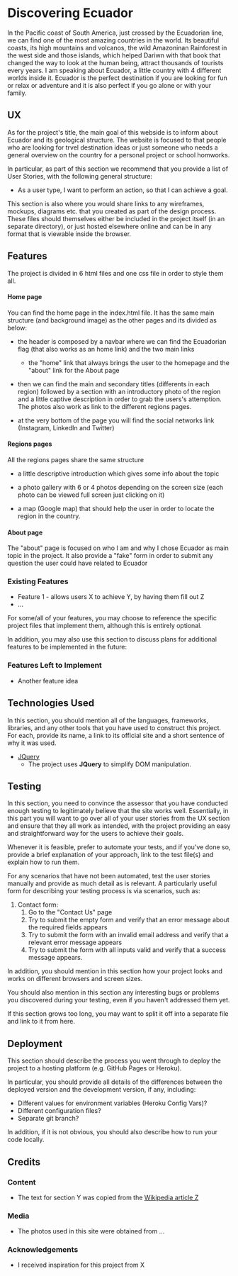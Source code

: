 # Discovering Ecuador

In the Pacific coast of South America, just crossed by the Ecuadorian line, we can find one of the most amazing countries in the world.
Its beautiful coasts, its high mountains and volcanos, the wild Amazoninan Rainforest in the west side and those islands, which helped Dariwn
with that book that changed the way to look at the human being, attract thousands of tourists every years.
I am speaking about Ecuador, a little country with 4 different worlds inside it. Ecuador is the perfect destination if you are looking for
fun or relax or adventure and it is also perfect if you go alone or with your family.

## UX

As for the project's title, the main goal of this webside is to inform about Ecuador and its geological structure. The website is
focused to that people who are looking for trvel destination ideas or just someone who needs a general overview on the country for a personal
project or school homworks.

In particular, as part of this section we recommend that you provide a list of User Stories, with the following general structure:
- As a user type, I want to perform an action, so that I can achieve a goal.

This section is also where you would share links to any wireframes, mockups, diagrams etc. that you created as part of the design process. These files should themselves either be included in the project itself (in an separate directory), or just hosted elsewhere online and can be in any format that is viewable inside the browser.

## Features

The project is divided in 6 html files and one css file in order to style them all.

#### Home page

You can find the home page in the index.html file.
It has the same main structure (and background image) as the other pages and its divided as below:

- the header is composed by a navbar where we can find the Ecuadorian flag (that also works as an home link) and the two main links
    - the "home" link that always brings the user to the homepage and the "about" link for the About page

- then we can find the main and secondary titles (differents in each region) followed by a section with an introductory photo of the region
  and a little captive description in order to grab the users's attemption. The photos also work as link to the different regions pages.

- at the very bottom of the page you will find the social networks link (Instagram, LinkedIn and Twitter)

#### Regions pages

All the regions pages share the same structure

- a little descriptive introduction which gives some info about the topic

- a photo gallery with 6 or 4 photos depending on the screen size (each photo can be viewed full screen just clicking on it)

- a map (Google map) that should help the user in order to locate the region in the country.

#### About page

The "about" page is focused on who I am and why I chose Ecuador as main topic in the project.
It also provide a "fake" form in order to submit any question the user could have related to Ecuador

### Existing Features
- Feature 1 - allows users X to achieve Y, by having them fill out Z
- ...

For some/all of your features, you may choose to reference the specific project files that implement them, although this is entirely optional.

In addition, you may also use this section to discuss plans for additional features to be implemented in the future:

### Features Left to Implement
- Another feature idea

## Technologies Used

In this section, you should mention all of the languages, frameworks, libraries, and any other tools that you have used to construct this project. For each, provide its name, a link to its official site and a short sentence of why it was used.

- [JQuery](https://jquery.com)
    - The project uses **JQuery** to simplify DOM manipulation.


## Testing

In this section, you need to convince the assessor that you have conducted enough testing to legitimately believe that the site works well. Essentially, in this part you will want to go over all of your user stories from the UX section and ensure that they all work as intended, with the project providing an easy and straightforward way for the users to achieve their goals.

Whenever it is feasible, prefer to automate your tests, and if you've done so, provide a brief explanation of your approach, link to the test file(s) and explain how to run them.

For any scenarios that have not been automated, test the user stories manually and provide as much detail as is relevant. A particularly useful form for describing your testing process is via scenarios, such as:

1. Contact form:
    1. Go to the "Contact Us" page
    2. Try to submit the empty form and verify that an error message about the required fields appears
    3. Try to submit the form with an invalid email address and verify that a relevant error message appears
    4. Try to submit the form with all inputs valid and verify that a success message appears.

In addition, you should mention in this section how your project looks and works on different browsers and screen sizes.

You should also mention in this section any interesting bugs or problems you discovered during your testing, even if you haven't addressed them yet.

If this section grows too long, you may want to split it off into a separate file and link to it from here.

## Deployment

This section should describe the process you went through to deploy the project to a hosting platform (e.g. GitHub Pages or Heroku).

In particular, you should provide all details of the differences between the deployed version and the development version, if any, including:
- Different values for environment variables (Heroku Config Vars)?
- Different configuration files?
- Separate git branch?

In addition, if it is not obvious, you should also describe how to run your code locally.


## Credits

### Content
- The text for section Y was copied from the [Wikipedia article Z](https://en.wikipedia.org/wiki/Z)

### Media
- The photos used in this site were obtained from ...

### Acknowledgements

- I received inspiration for this project from X